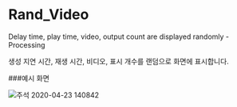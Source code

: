# Rand_Video
Delay time, play time, video, output count are displayed randomly - Processing

생성 지연 시간, 재생 시간, 비디오, 표시 개수를 랜덤으로 화면에 표시합니다.

###예시 화면

![주석 2020-04-23 140842](https://user-images.githubusercontent.com/43377484/80061435-3a578d80-856c-11ea-9b84-cf845721ecaa.png)

